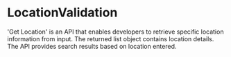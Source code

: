 # LocationValidation
'Get Location' is an API that enables developers to retrieve specific location information from input. The returned list object contains location details. The API provides search results based on location entered.
